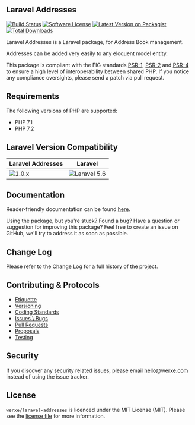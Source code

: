 ## Laravel Addresses

[![Build Status][icon-travis]][link-travis]
[![Software License][icon-license]][link-license]
[![Latest Version on Packagist][icon-version]][link-packagist]
[![Total Downloads][icon-downloads]][link-packagist]

Laravel Addresses is a Laravel package, for Address Book management.

Addresses can be added very easily to any eloquent model entity.

This package is compliant with the FIG standards [PSR-1][link-psr-1], [PSR-2][link-psr-2] and [PSR-4][link-psr-4] to ensure a high level of interoperability between shared PHP. If you notice any compliance oversights, please send a patch via pull request.

## Requirements

The following versions of PHP are supported:

- PHP 7.1
- PHP 7.2

## Laravel Version Compatibility

Laravel Addresses                      | Laravel
-------------------------------------- | ----------------------------------------
![1.0.x][icon-laravel-addresses_1_0_x] | ![Laravel 5.6][icon-laravel_5_6]

## Documentation

Reader-friendly documentation can be found [here][link-docs].

Using the package, but you're stuck? Found a bug? Have a question or suggestion for improving this package? Feel free to create an issue on GitHub, we'll try to address it as soon as possible.

## Change Log

Please refer to the [Change Log](CHANGELOG.md) for a full history of the project.

## Contributing & Protocols

- [Etiquette](CONTRIBUTING.md#etiquette)
- [Versioning](CONTRIBUTING.md#versioning)
- [Coding Standards](CONTRIBUTING.md#coding-standards)
- [Issues \ Bugs](CONTRIBUTING.md#issues--bugs)
- [Pull Requests](CONTRIBUTING.md#pull-requests)
- [Proposals](CONTRIBUTING.md#proposals)
- [Testing](CONTRIBUTING.md#running-tests)

## Security

If you discover any security related issues, please email hello@werxe.com instead of using the issue tracker.

## License

`werxe/laravel-addresses` is licenced under the MIT License (MIT). Please see the [license file](LICENSE) for more information.

[link-docs]:      https://docs.werxe.com/laravel-addresses/1.x
[link-psr-1]:     http://www.php-fig.org/psr/psr-1/
[link-psr-2]:     http://www.php-fig.org/psr/psr-2/
[link-psr-4]:     http://www.php-fig.org/psr/psr-4/
[link-travis]:    https://travis-ci.org/werxe/laravel-addresses
[link-license]:   https://opensource.org/licenses/MIT
[link-packagist]: https://packagist.org/packages/werxe/laravel-addresses

[icon-travis]:    https://img.shields.io/travis/werxe/laravel-addresses.svg?style=flat-square&label=Travis%20CI
[icon-license]:   https://img.shields.io/packagist/l/werxe/laravel-addresses.svg?style=flat-square&label=License
[icon-version]:   https://img.shields.io/packagist/v/werxe/laravel-addresses.svg?style=flat-square&label=Version
[icon-downloads]: https://img.shields.io/packagist/dt/werxe/laravel-addresses.svg?style=flat-square&label=Downloads
[icon-laravel_5_6]: https://img.shields.io/badge/5.6-supported-brightgreen.svg?style=flat-square "Laravel 5.6"
[icon-laravel-addresses_1_0_x]: https://img.shields.io/badge/version-1.0.*-blue.svg?style=flat-square&label=Version "Addresses 1.0.*"
